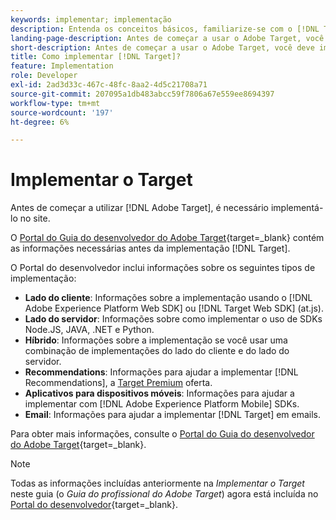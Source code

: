 ```yaml
---
keywords: implementar; implementação
description: Entenda os conceitos básicos, familiarize-se com o [!DNL Target] O funciona e se integra à sua infraestrutura e entende como os visitantes são rastreados.
landing-page-description: Antes de começar a usar o Adobe Target, você deve implementá-lo em seu site.
short-description: Antes de começar a usar o Adobe Target, você deve implementá-lo em seu site.
title: Como implementar [!DNL Target]?
feature: Implementation
role: Developer
exl-id: 2ad3d33c-467c-48fc-8aa2-4d5c21708a71
source-git-commit: 207095a1db483abcc59f7806a67e559ee8694397
workflow-type: tm+mt
source-wordcount: '197'
ht-degree: 6%

---
```


# Implementar o Target

Antes de começar a utilizar [!DNL Adobe Target], é necessário implementá-lo no site.

O [Portal do Guia do desenvolvedor do Adobe Target](https://developer.adobe.com/target/){target=_blank} contém as informações necessárias antes da implementação [!DNL Target].

O Portal do desenvolvedor inclui informações sobre os seguintes tipos de implementação:

* **Lado do cliente**: Informações sobre a implementação usando o [!DNL Adobe Experience Platform Web SDK] ou [!DNL Target Web SDK] (at.js).
* **Lado do servidor**: Informações sobre como implementar o uso de SDKs Node.JS, JAVA, .NET e Python.
* **Híbrido**: Informações sobre a implementação se você usar uma combinação de implementações do lado do cliente e do lado do servidor.
* **Recommendations**: Informações para ajudar a implementar [!DNL Recommendations], a [Target Premium](/help/main/c-intro/intro.md#premium) oferta.
* **Aplicativos para dispositivos móveis**: Informações para ajudar a implementar com [!DNL Adobe Experience Platform Mobile] SDKs.
* **Email**: Informações para ajudar a implementar [!DNL Target] em emails.

Para obter mais informações, consulte o [Portal do Guia do desenvolvedor do Adobe Target](https://developer.adobe.com/target/){target=_blank}.

>[!NOTE]
>
>Todas as informações incluídas anteriormente na *Implementar o Target* neste guia (o *Guia do profissional do Adobe Target*) agora está incluída no [Portal do desenvolvedor](https://developer.adobe.com/target/){target=_blank}.




